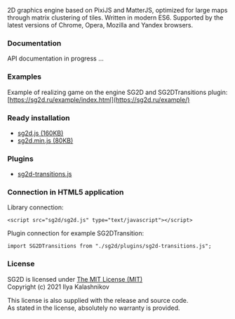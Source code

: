 2D graphics engine based on PixiJS and MatterJS, optimized for large maps through matrix clustering of tiles. Written in modern ES6. Supported by the latest versions of Chrome, Opera, Mozilla and Yandex browsers.

### Documentation

API documentation in progress ...

### Examples

Example of realizing game on the engine SG2D and SG2DTransitions plugin: [https://sg2d.ru/example/index.html](https://sg2d.ru/example/)

### Ready installation

* [sg2d.js (160KB)](https://raw.githubusercontent.com/VediX/sg2d.github.io/main/build/sg2d.js)
* [sg2d.min.js (80KB)](https://raw.githubusercontent.com/VediX/sg2d.github.io/main/build/sg2d.min.js)

### Plugins

* [sg2d-transitions.js](https://raw.githubusercontent.com/VediX/sg2d.github.io/main/build/plugins/sg2d-transitions.js)

### Connection in HTML5 application

Library connection:

	<script src="sg2d/sg2d.js" type="text/javascript"></script>
	
Plugin connection for example SG2DTransition:

	import SG2DTransitions from "./sg2d/plugins/sg2d-transitions.js";

### License

SG2D is licensed under [The MIT License (MIT)](https://opensource.org/licenses/MIT)  
Copyright (c) 2021 Ilya Kalashnikov

This license is also supplied with the release and source code.  
As stated in the license, absolutely no warranty is provided.